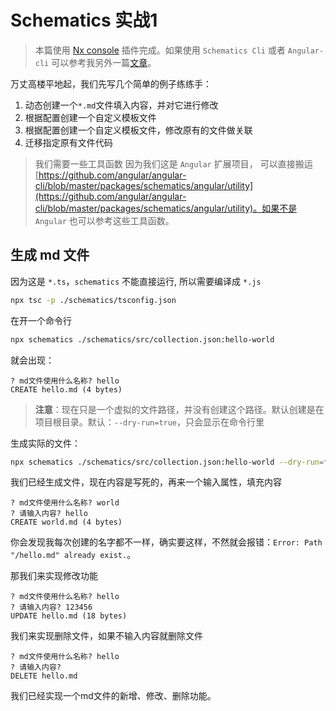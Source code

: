 # Schematics 实战1

> 本篇使用 [Nx console](https://github.com/nrwl/nx-console) 插件完成。如果使用 `Schematics Cli` 或者 `Angular-cli` 可以参考我另外一篇[文章](https://github.com/jiayisheji/blog/issues/28)。

万丈高楼平地起，我们先写几个简单的例子练练手：

1. 动态创建一个`*.md`文件填入内容，并对它进行修改
2. 根据配置创建一个自定义模板文件
3. 根据配置创建一个自定义模板文件，修改原有的文件做关联
4. 迁移指定原有文件代码

> 我们需要一些工具函数 因为我们这是 `Angular` 扩展项目， 可以直接搬运 [https://github.com/angular/angular-cli/blob/master/packages/schematics/angular/utility](https://github.com/angular/angular-cli/blob/master/packages/schematics/angular/utility)。如果不是 `Angular` 也可以参考这些工具函数。

## 生成 md 文件

因为这是 `*.ts`，`schematics` 不能直接运行, 所以需要编译成 `*.js`

```bash
npx tsc -p ./schematics/tsconfig.json
```

在开一个命令行

```bash
npx schematics ./schematics/src/collection.json:hello-world
```

就会出现：

```text
? md文件使用什么名称? hello
CREATE hello.md (4 bytes)
```

> **注意**：现在只是一个虚拟的文件路径，并没有创建这个路径。默认创建是在项目根目录。默认：`--dry-run=true`，只会显示在命令行里

生成实际的文件：

```bash
npx schematics ./schematics/src/collection.json:hello-world --dry-run=false
```

我们已经生成文件，现在内容是写死的，再来一个输入属性，填充内容

```text
? md文件使用什么名称? world
? 请输入内容? hello
CREATE world.md (4 bytes)
```

你会发现我每次创建的名字都不一样，确实要这样，不然就会报错：`Error: Path "/hello.md" already exist.`。

那我们来实现修改功能

```text
? md文件使用什么名称? hello
? 请输入内容? 123456
UPDATE hello.md (18 bytes)
```

我们来实现删除文件，如果不输入内容就删除文件

```text
? md文件使用什么名称? hello
? 请输入内容?
DELETE hello.md
```

我们已经实现一个md文件的新增、修改、删除功能。